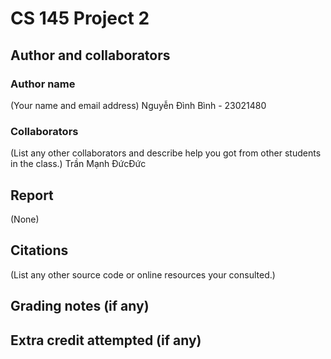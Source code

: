 # CS 145 Project 2

## Author and collaborators
### Author name
(Your name and email address)
Nguyễn Đình Bình - 23021480

### Collaborators
(List any other collaborators and describe help you got from other students in the class.)
Trần Mạnh ĐứcĐức
## Report
(None)

## Citations
(List any other source code or online resources your consulted.)

## Grading notes (if any)

## Extra credit attempted (if any)
